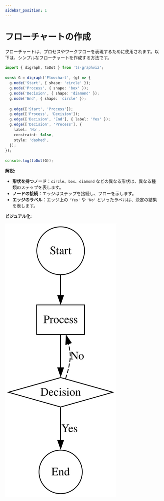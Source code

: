 ```yaml
---
sidebar_position: 1
---
```

# フローチャートの作成

フローチャートは、プロセスやワークフローを表現するために使用されます。以下は、シンプルなフローチャートを作成する方法です。

```typescript
import { digraph, toDot } from 'ts-graphviz';

const G = digraph('Flowchart', (g) => {
  g.node('Start', { shape: 'circle' });
  g.node('Process', { shape: 'box' });
  g.node('Decision', { shape: 'diamond' });
  g.node('End', { shape: 'circle' });

  g.edge(['Start', 'Process']);
  g.edge(['Process', 'Decision']);
  g.edge(['Decision', 'End'], { label: 'Yes' });
  g.edge(['Decision', 'Process'], {
    label: 'No',
    constraint: false,
    style: 'dashed',
  });
});

console.log(toDot(G));
```

**解説:**

- **形状を持つノード**：`circle`、`box`、`diamond` などの異なる形状は、異なる種類のステップを表します。
- **ノードの接続**：エッジはステップを接続し、フローを示します。
- **エッジのラベル**：エッジ上の `'Yes'` や `'No'` といったラベルは、決定の結果を表します。

**ビジュアル化:**

![フローチャート](./imgs/Flowchart.svg)
